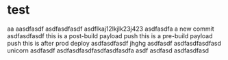 # test
aa
aasdfasdf
asdfasdfasdf
asdflkaj12lkjlk23j423
asdfasdfa
a new commit
asdfasdfasdf
this is a post-build payload push
this is a pre-build payload push
this is after prod deploy
asdfasdfasdf
jhghg
asdfasdf
asdfasdfasdfasd
unicorn
asdfasdf
asdfasdfasdfasdfasdfasdfa
asdf
asdfasd
asdfasdfasd
